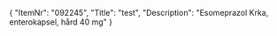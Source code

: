 {
  "ItemNr": "092245",
  "Title": "test",
  "Description": "Esomeprazol Krka, enterokapsel, hård 40 mg"
}